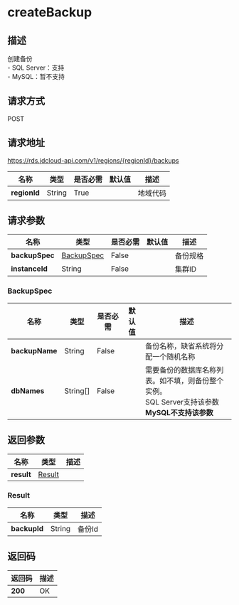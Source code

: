 # createBackup


## 描述
创建备份</br>- SQL Server：支持</br>- MySQL：暂不支持

## 请求方式
POST

## 请求地址
https://rds.jdcloud-api.com/v1/regions/{regionId}/backups

|名称|类型|是否必需|默认值|描述|
|---|---|---|---|---|
|**regionId**|String|True||地域代码|

## 请求参数
|名称|类型|是否必需|默认值|描述|
|---|---|---|---|---|
|**backupSpec**|[BackupSpec](##BackupSpec)|False||备份规格|
|**instanceId**|String|False||集群ID|

### <a name="BackupSpec">BackupSpec</a>
|名称|类型|是否必需|默认值|描述|
|---|---|---|---|---|
|**backupName**|String|False||备份名称，缺省系统将分配一个随机名称|
|**dbNames**|String[]|False||需要备份的数据库名称列表。如不填，则备份整个实例。</br>SQL Server支持该参数</br><strong>MySQL不支持该参数</strong>|

## 返回参数
|名称|类型|描述|
|---|---|---|
|**result**|[Result](##Result)||


### <a name="Result">Result</a>
|名称|类型|描述|
|---|---|---|
|**backupId**|String|备份Id|

## 返回码
|返回码|描述|
|---|---|
|**200**|OK|
